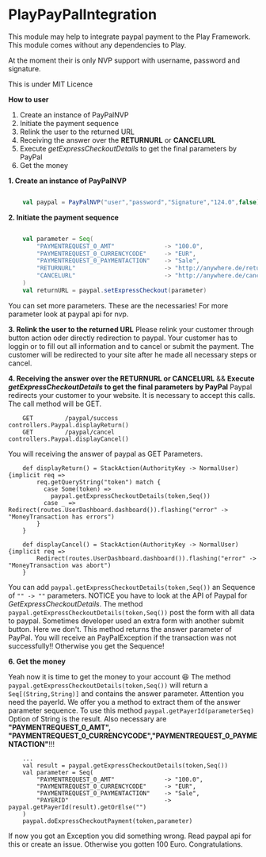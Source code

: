 # PlayPayPalIntegration

This module may help to integrate paypal payment to the Play Framework. This module comes without any dependencies to Play. 

At the moment their is only NVP support with username, password and signature.

This is under MIT Licence

**How to user**

1. Create an instance of PayPalNVP
2. Initiate the payment sequence
3. Relink the user to the returned URL
4. Receiving the answer over the **RETURNURL** or **CANCELURL**
5. Execute *getExpressCheckoutDetails* to get the final parameters by PayPal
6. Get the money



**1. Create an instance of PayPalNVP**

```scala

    val paypal = PayPalNVP("user","password","Signature","124.0",false)

```

**2. Initiate the payment sequence**

```scala

    val parameter = Seq(
        "PAYMENTREQUEST_0_AMT"              -> "100.0",
        "PAYMENTREQUEST_0_CURRENCYCODE"     -> "EUR",
        "PAYMENTREQUEST_0_PAYMENTACTION"    -> "Sale",
        "RETURNURL"                         -> "http://anywhere.de/return/token",
        "CANCELURL"                         -> "http://anywhere.de/cancel/token"
    )
    val returnURL = paypal.setExpressCheckout(parameter)

```
You can set more parameters. These are the necessaries! For more parameter look at paypal api for nvp.

**3. Relink the user to the returned URL**
Please relink your customer through button action oder directly redirection to paypal. Your customer has to loggin or to
fill out all information and to cancel or submit the payment. The customer will be redirected to your site after he made
all necessary steps or cancel.

**4. Receiving the answer over the RETURNURL or CANCELURL** && **Execute *getExpressCheckoutDetails* to get the final parameters by PayPal**
Paypal redirects your customer to your website. It is necessary to accept this calls. The call method will be GET.

```
    GET         /paypal/success                            controllers.Paypal.displayReturn()
    GET         /paypal/cancel                             controllers.Paypal.displayCancel()
```

You will receiving the answer of paypal as GET Parameters.

```
    def displayReturn() = StackAction(AuthorityKey -> NormalUser){implicit req =>
        req.getQueryString("token") match {
          case Some(token) =>
            paypal.getExpressCheckoutDetails(token,Seq())
          case _ => Redirect(routes.UserDashboard.dashboard()).flashing("error" -> "MoneyTransaction has errors")
        }
    }

    def displayCancel() = StackAction(AuthorityKey -> NormalUser){implicit req =>
        Redirect(routes.UserDashboard.dashboard()).flashing("error" -> "MoneyTransaction was abort")
    }
```

You can add `paypal.getExpressCheckoutDetails(token,Seq())` an Sequence of `"" -> ""` parameters. NOTICE you have to look 
at the API of Paypal for *GetExpressCheckoutDetails*.
The method `paypal.getExpressCheckoutDetails(token,Seq())` post the form with all data to paypal. Sometimes developer used an
extra form with another submit button. Here we don't. This method returns the answer parameter of PayPal. You will receive 
an PayPalException if the transaction was not successfully!! Otherwise you get the Sequence!

**6. Get the money**

Yeah now it is time to get the money to your account :laughing:
The method `paypal.getExpressCheckoutDetails(token,Seq())` will return a `Seq[(String,String)]` and contains the answer parameter.
Attention you need the payerId. We offer you a method to extract them of the answer parameter sequence.
To use this method `paypal.getPayerId(parameterSeq)` Option of String is the result. Also necessary are  **"PAYMENTREQUEST_0_AMT",
"PAYMENTREQUEST_0_CURRENCYCODE","PAYMENTREQUEST_0_PAYMENTACTION"**!!!

```
    ...
    val result = paypal.getExpressCheckoutDetails(token,Seq())
    val parameter = Seq(
        "PAYMENTREQUEST_0_AMT"              -> "100.0",
        "PAYMENTREQUEST_0_CURRENCYCODE"     -> "EUR",
        "PAYMENTREQUEST_0_PAYMENTACTION"    -> "Sale",
        "PAYERID"                           -> paypal.getPayerId(result).getOrElse("")
    )
    paypal.doExpressCheckoutPayment(token,parameter)
```

If now you got an Exception you did something wrong. Read paypal api for this or create an issue. Otherwise you gotten 100 Euro. Congratulations.
